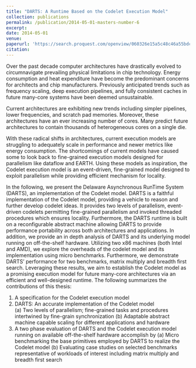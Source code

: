 ```yaml
---
title: "DARTS: A Runtime Based on the Codelet Execution Model"
collection: publications
permalink: /publication/2014-05-01-masters-number-6
excerpt:
date: 2014-05-01
venue:
paperurl: 'https://search.proquest.com/openview/060326e15a5c48c46a55bdc9c260ebb0/1?pq-origsite=gscholar&cbl=18750&diss=y'
citation:
---
```

Over the past decade computer architectures have drastically evolved to circumnavigate prevailing physical limitations in chip technology. Energy consumption and heat expenditure have become the predominant concerns for architects and chip manufacturers. Previously anticipated trends such as frequency scaling, deep execution pipelines, and fully consistent caches in future many-core systems have been deemed unsustainable.

Current architectures are exhibiting new trends including simpler pipelines, lower frequencies, and scratch pad memories. Moreover, these architectures have an ever increasing number of cores. Many predict future architectures to contain thousands of heterogeneous cores on a single die.

With these radical shifts in architectures, current execution models are struggling to adequately scale in performance and newer metrics like energy consumption. The shortcomings of current models have caused some to look back to fine-grained execution models designed for parallelism like dataflow and EARTH. Using these models as inspiration, the Codelet execution model is an event-driven, fine-grained model designed to exploit parallelism while providing efficient mechanism for locality.

In the following, we present the Delaware Asynchronous RunTime System (DARTS), an implementation of the Codelet model. DARTS is a faithful implementation of the Codelet model, providing a vehicle to reason and further develop codelet ideas. It provides two levels of parallelism, event-driven codelets permitting fine-grained parallelism and invoked threaded procedures which ensures locality. Furthermore, the DARTS runtime is built on a reconfigurable abstract machine allowing DARTS to provide performance portability across both architectures and applications. In addition, we provide an in depth analysis of DARTS and its underlying model running on off-the-shelf hardware. Utilizing two x86 machines (both Intel and AMD), we explore the overheads of the codelet model and its implementation using micro benchmarks. Furthermore, we demonstrate DARTS’ performance for two benchmarks, matrix multiply and breadth first search. Leveraging these results, we aim to establish the Codelet model as a promising execution model for future many-core architectures via an efficient and well-designed runtime. The following summarizes the contributions of this thesis:

1. A specification for the Codelet execution model
2. DARTS: An accurate implementation of the Codelet model   
  (a) Two levels of parallelism; fine-grained tasks and procedures intertwined by fine-grain synchronization
  (b) Adaptable abstract machine capable scaling for different applications and hardware
3. A two phase evaluation of DARTS and the Codelet execution model running on available off-the-shelf hardware accomplish by
  (a) Micro benchmarking the base primitives employed by DARTS to realize the Codelet model
  (b) Evaluating case studies on selected benchmarks representative of workloads of interest including matrix multiply and breadth first search

